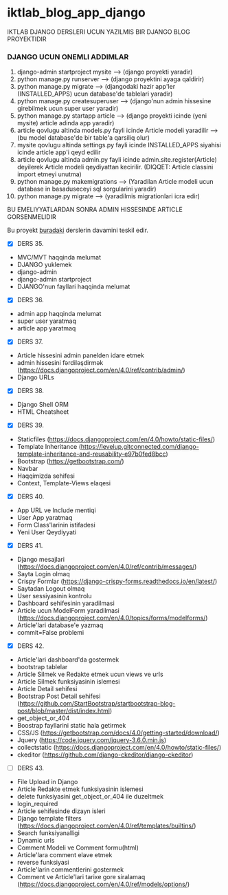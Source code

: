 # iktlab_blog_app_django
IKTLAB DJANGO DERSLERI UCUN YAZILMIS BIR DJANGO BLOG PROYEKTIDIR 

### DJANGO UCUN ONEMLI ADDIMLAR
1. django-admin startproject mysite --> (django proyekti yaradir)
2. python manage.py runserver --> (django proyektini ayaga qaldirir)
3. python manage.py migrate --> (djangodaki hazir app'ler (INSTALLED_APPS) ucun database'de tablelari yaradir)
4. python manage.py createsuperuser --> (django'nun admin hissesine girebilmek ucun super user yaradir)
5. python manage.py startapp article --> (django proyekti icinde (yeni mysite) article adinda app yaradir)
6. article qovlugu altinda models.py fayli icinde Article modeli yaradilir --> (bu model database'de bir table'a qarsiliq olur)
7. mysite qovlugu altinda settings.py fayli icinde INSTALLED_APPS siyahisi icinde article app'i qeyd edilir
8. article qovlugu altinda admin.py fayli icinde admin.site.register(Article) deyilerek Article modeli qeydiyattan kecirilir. (DIQQET: Article classini import etmeyi unutma)
9. python manage.py makemigrations --> (Yaradilan Article modeli ucun database in basaduseceyi sql sorgularini yaradir)
10. python manage.py migrate --> (yaradilmis migrationlari icra edir)

BU EMELIYYATLARDAN SONRA ADMIN HISSESINDE ARTICLE GORSENMELIDIR



Bu proyekt [buradaki](https://github.com/aliyevorkhan/ikt_lab_python_module_1) derslerin davamini teskil edir.

- [x] DERS 35. <br>
* MVC/MVT haqqinda melumat
* DJANGO yuklemek
* django-admin
* django-admin startproject
* DJANGO'nun fayllari haqqinda melumat

- [x] DERS 36. <br>
* admin app haqqinda melumat
* super user yaratmaq
* article app yaratmaq

- [x] DERS 37. <br>
* Article hissesini admin panelden idare etmek
* admin hissesini fərdiləşdirmək (https://docs.djangoproject.com/en/4.0/ref/contrib/admin/)
* Django URLs

- [x] DERS 38. <br>
* Django Shell ORM
* HTML Cheatsheet

- [x] DERS 39. <br>
* Staticfiles (https://docs.djangoproject.com/en/4.0/howto/static-files/)
* Template Inheritance (https://levelup.gitconnected.com/django-template-inheritance-and-reusability-e97b0fed8bcc)
* Bootstrap (https://getbootstrap.com/)
* Navbar
* Haqqimizda sehifesi
* Context, Template-Views elaqesi

- [x] DERS 40. <br>
* App URL ve Include mentiqi
* User App yaratmaq
* Form Class'larinin istifadesi
* Yeni User Qeydiyyati 

- [x] DERS 41. <br>
* Django mesajlari (https://docs.djangoproject.com/en/4.0/ref/contrib/messages/)
* Sayta Login olmaq 
* Crispy Formlar (https://django-crispy-forms.readthedocs.io/en/latest/)
* Saytadan Logout olmaq
* User sessiyasinin kontrolu
* Dashboard sehifesinin yaradilmasi
* Article ucun ModelForm yaradilmasi (https://docs.djangoproject.com/en/4.0/topics/forms/modelforms/)
* Article'lari database'e yazmaq
* commit=False problemi

- [x] DERS 42. <br>
* Article'lari dashboard'da gostermek
* bootstrap tablelar
* Article Silmek ve Redakte etmek ucun views ve urls
* Article Silmek funksiyasinin islemesi
* Article Detail sehifesi
* Bootstrap Post Detail sehifesi (https://github.com/StartBootstrap/startbootstrap-blog-post/blob/master/dist/index.html)
* get_object_or_404
* Boostrap fayllarini static hala getirmek 
* CSS/JS (https://getbootstrap.com/docs/4.0/getting-started/download/)
* Jquery (https://code.jquery.com/jquery-3.6.0.min.js)
* collectstatic (https://docs.djangoproject.com/en/4.0/howto/static-files/)
* ckeditor (https://github.com/django-ckeditor/django-ckeditor)

- [ ] DERS 43. <br>
* File Upload in Django
* Article Redakte etmek funksiyasinin islemesi
* delete funksiyasini get_object_or_404 ile duzeltmek
* login_required
* Article sehifesinde dizayn isleri
* Django template filters (https://docs.djangoproject.com/en/4.0/ref/templates/builtins/)
* Search funksiyanalligi
* Dynamic urls
* Comment Modeli ve Comment formu(html)
* Article'lara comment elave etmek
* reverse funksiyasi
* Article'larin commentlerini gostermek
* Comment ve Article'lari tarixe gore siralamaq (https://docs.djangoproject.com/en/4.0/ref/models/options/)
